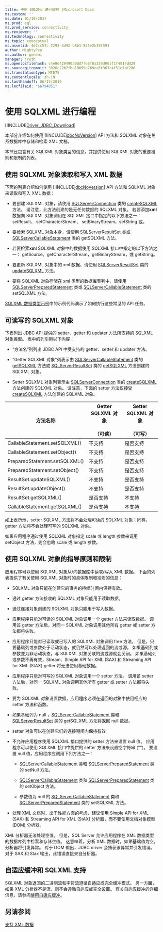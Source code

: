 ```yaml
---
title: 使用 SQLXML 进行编程 |Microsoft Docs
ms.custom: ''
ms.date: 01/19/2017
ms.prod: sql
ms.prod_service: connectivity
ms.reviewer: ''
ms.technology: connectivity
ms.topic: conceptual
ms.assetid: 4d2cc57c-7293-4d92-b8b1-525e2b35f591
author: MightyPen
ms.author: genemi
manager: jroth
ms.openlocfilehash: c4e8d429490a0dd7fe8f0a259d065f1f4914dd29
ms.sourcegitcommit: 3026c22b7fba19059a769ea5f367c4f51efaf286
ms.translationtype: MTE75
ms.contentlocale: zh-CN
ms.lasthandoff: 06/15/2019
ms.locfileid: "66794051"
---
```

# <a name="programming-with-sqlxml"></a>使用 SQLXML 进行编程
[!INCLUDE[Driver_JDBC_Download](../../includes/driver_jdbc_download.md)]

  本部分介绍如何使用 [!INCLUDE[jdbcNoVersion](../../includes/jdbcnoversion_md.md)] API 方法和 SQLXML  对象在关系数据库中存储和检索 XML 文档。  
  
 本节还包含有关 SQLXML 对象类型的信息，并提供使用 SQLXML 对象的重要准则和限制的列表。  
  
## <a name="reading-and-writing-xml-data-with-sqlxml-objects"></a>使用 SQLXML 对象读取和写入 XML 数据  
 下面的列表介绍如何使用 [!INCLUDE[jdbcNoVersion](../../includes/jdbcnoversion_md.md)] API 方法和 SQLXML 对象来读取和写入 XML 数据：  
  
-   要创建 SQLXML 对象，请使用 [SQLServerConnection](../../connect/jdbc/reference/sqlserverconnection-class.md) 类的 [createSQLXML](../../connect/jdbc/reference/createsqlxml-method-sqlserverconnection.md) 方法。 请注意，此方法创建的是无任何数据的 SQLXML 对象。 若要添加**xml**数据向 SQLXML 对象调用在 SQLXML 接口中指定的以下方法之一： setResult、 setCharacterStream、 setBinaryStream，setString 或。  
  
-   要检索 SQLXML 对象本身，请使用 [SQLServerResultSet](../../connect/jdbc/reference/sqlserverresultset-class.md) 类或 [SQLServerCallableStatement](../../connect/jdbc/reference/sqlservercallablestatement-class.md) 类的 getSQLXML 方法。  
  
-   若要检索**xml** SQLXML 对象中的数据使用 SQLXML 接口中指定的以下方法之一： getSource，getCharacterStream，getBinaryStream，或 getString。  
  
-   要更新 SQLXML 对象中的 xml  数据，请使用 [SQLServerResultSet](../../connect/jdbc/reference/sqlserverresultset-class.md) 类的 [updateSQLXML](../../connect/jdbc/reference/updatesqlxml-method-sqlserverresultset.md) 方法。  
  
-   要将 SQLXML 对象存储在 xml  类型的数据库表列中，请使用 [SQLServerPreparedStatement](../../connect/jdbc/reference/sqlserverpreparedstatement-class.md) 类或 [SQLServerCallableStatement](../../connect/jdbc/reference/sqlservercallablestatement-class.md) 类的 setSQLXML 方法。  
  
 [SQLXML 数据类型示例](../../connect/jdbc/sqlxml-data-type-sample.md)中的示例代码演示了如何执行这些常见的 API 任务。  
  
## <a name="readable-and-writable-sqlxml-objects"></a>可读写的 SQLXML 对象  
 下表列出 JDBC API 提供的 setter、getter 和 updater 方法所支持的 SQLXML 对象类型。 表中的列引用以下内容：  
  
-   “方法名”列列出 JDBC API 中受支持的 getter、setter 和 updater 方法。   
  
-   “Getter SQLXML 对象”列表示由 [SQLServerCallableStatement](../../connect/jdbc/reference/sqlservercallablestatement-class.md) 类的 [getSQLXML](../../connect/jdbc/reference/getsqlxml-method-sqlservercallablestatement.md) 方法或 [SQLServerResultSet](../../connect/jdbc/reference/sqlserverresultset-class.md) 类的 [getSQLXML](../../connect/jdbc/reference/getsqlxml-method-sqlserverresultset.md) 方法创建的 SQLXML 对象。   
  
-   Setter SQLXML 对象列表示由 [SQLServerConnection](../../connect/jdbc/reference/sqlserverconnection-class.md) 类的 [createSQLXML](../../connect/jdbc/reference/createsqlxml-method-sqlserverconnection.md) 方法创建的 SQLXML 对象。  请注意，下面的 setter 方法仅接受 [createSQLXML](../../connect/jdbc/reference/createsqlxml-method-sqlserverconnection.md) 方法创建的 SQLXML 对象。  
  
|方法名称|Getter SQLXML 对象<br /><br /> （可读）|Setter SQLXML 对象<br /><br /> （可写）|  
|-----------------|-------------------------------------------|-------------------------------------------|  
|CallableStatement.setSQLXML()|不支持|是否支持|  
|CallableStatement.setObject()|不支持|是否支持|  
|PreparedStatement.setSQLXML()|不支持|是否支持|  
|PreparedStatement.setObject()|不支持|是否支持|  
|ResultSet.updateSQLXML()|不支持|是否支持|  
|ResultSet.updateObject()|不支持|是否支持|  
|ResultSet.getSQLXML()|是否支持|不支持|  
|CallableStatement.getSQLXML()|是否支持|不支持|  
  
 如上表所示，setter SQLXML 方法将不会处理可读的 SQLXML 对象；同样，getter 方法将不会处理可写的 SQLXML 对象。  
  
 如果应用程序通过使用 SQLXML 对象指定 scale 或 length 参数来调用 setObject 方法，则会忽略 scale 或 length 参数。  
  
## <a name="guidelines-and-limitations-when-using-sqlxml-objects"></a>使用 SQLXML 对象的指导原则和限制  
 应用程序可以使用 SQLXML 对象从/向数据库中读取/写入 XML 数据。 下面的列表提供了有关使用 SQLXML 对象时的具体限制和准则的信息：  
  
-   SQLXML 对象只能在创建它的事务的持续时间内保持有效。  
  
-   通过 getter 方法接收的 SQLXML 对象只能用于读取数据。  
  
-   通过连接对象创建的 SQLXML 对象只能用于写入数据。  
  
-   应用程序只能对可读的 SQLXML 对象调用一个 getter 方法来读取数据。 调用该 getter 方法后，对同一 SQLXML 对象调用其他所有 getter 或 setter 方法都将失败。  
  
-   应用程序只能对已读取或已写入的 SQLXML 对象调用 free 方法。 但是，只要基础列或参数处于活动状态，就仍然可以处理返回的流或源。 如果基础列或参数变为非活动状态，与 SQLXML 对象关联的流或源就会关闭。 如果基础列或参数不再有效，Stream、Simple API for XML (SAX) 和 Streaming API for XML (StAX) getter 将无法使用基础数据。  
  
-   应用程序只能对可写的 SQLXML 对象调用一个 setter 方法。 调用该 setter 方法后，对同一 SQLXML 对象调用其他所有 getter 或 setter 方法都将失败。  
  
-   要为 SQLXML 对象设置数据，应用程序必须在返回的对象中使用相应的 setter 方法和函数。  
  
-   如果基础列为 null  ，[SQLServerCallableStatement](../../connect/jdbc/reference/sqlservercallablestatement-class.md) 类和 [SQLServerResultSet](../../connect/jdbc/reference/sqlserverresultset-class.md) 类的 getSQLXML 方法将返回 null  数据。  
  
-   setter 对象可以在创建它们的连接期间内保持有效。  
  
-   不允许应用程序使用 SQLXML 接口提供的 setter 方法来设置 null  值。 应用程序可以使用 SQLXML 接口中提供的 setter 方法来设置空字符串 ("")。 要设置 null  值，应用程序应调用下列方法之一：  
  
    -   [SQLServerCallableStatement](../../connect/jdbc/reference/sqlservercallablestatement-class.md) 类和 [SQLServerPreparedStatement](../../connect/jdbc/reference/sqlserverpreparedstatement-class.md) 类的 setNull 方法。  
  
    -   [SQLServerCallableStatement](../../connect/jdbc/reference/sqlservercallablestatement-class.md) 类和 [SQLServerPreparedStatement](../../connect/jdbc/reference/sqlserverpreparedstatement-class.md) 类的 setObject 方法。  
  
    -   参数值为 null  的 [SQLServerCallableStatement](../../connect/jdbc/reference/sqlservercallablestatement-class.md) 类和 [SQLServerPreparedStatement](../../connect/jdbc/reference/sqlserverpreparedstatement-class.md) 类的 setSQLXML 方法。  
  
-   处理 XML 文档时，出于性能方面的考虑，建议使用 Simple API for XML (SAX) 和 Streaming API for XML (StAX) 分析器，而不要使用文档对象模型 (DOM) 分析器。  
  
 XML 分析器无法处理空值。 但是，SQL Server 允许应用程序在 XML 数据类型的数据库列中检索和存储空值。 这意味着，分析 XML 数据时，如果基础值为空，分析器将引发异常。 对于 DOM 输出，JDBC driver 会捕获该异常并引发错误。 对于 SAX 和 Stax 输出，此错误直接来自分析器。  
  
## <a name="adaptive-buffering-and-sqlxml-support"></a>自适应缓冲和 SQLXML 支持  
 SQLXML 对象返回的二进制流和字符流遵循自适应或完全缓冲模式。 另一方面，如果 XML 分析器不是流，则不会遵循自适应或完全设置。 有关自适应缓冲的详细信息，请参阅[使用自适应缓冲](../../connect/jdbc/using-adaptive-buffering.md)。  
  
## <a name="see-also"></a>另请参阅  
 [支持 XML 数据](../../connect/jdbc/supporting-xml-data.md)  
  
  

